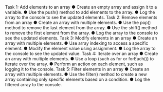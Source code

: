 Task 1: Add elements to an array
●	Create an empty array and assign it to a variable.
●	Use the push() method to add elements to the array.
●	Log the array to the console to see the updated elements.
Task 2:  Remove elements from an array
●	Create an array with multiple elements.
●	Use the pop() method to remove the last element from the array.
●	Use the shift() method to remove the first element from the array.
●	Log the array to the console to see the updated elements.
Task 3:  Modify elements in an array
●	Create an array with multiple elements.
●	Use array indexing to access a specific element.
●	Modify the element value using assignment.
●	Log the array to the console to see the updated value.
Task 4:  Iterate over an array
●	Create an array with multiple elements.
●	Use a loop (such as for or forEach()) to iterate over the array.
●	Perform an action on each element, such as logging it to the console.
Task 5:  Filter elements in an array
●	Create an array with multiple elements.
●	Use the filter() method to create a new array containing only specific elements based on a condition.
●	Log the filtered array to the console.
